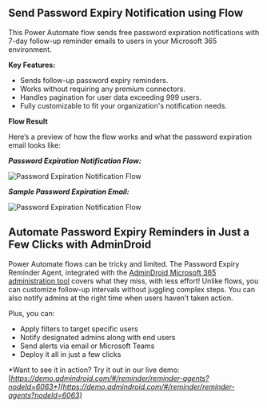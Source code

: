 ﻿## Send Password Expiry Notification using Flow
This Power Automate flow sends free password expiration notifications with 7-day follow-up reminder emails to users in your Microsoft 365 environment.

**Key Features:**

- Sends follow-up password expiry reminders.
- Works without requiring any premium connectors.
- Handles pagination for user data exceeding 999 users.
- Fully customizable to fit your organization's notification needs.

**Flow Result**

Here’s a preview of how the flow works and what the password expiration email looks like:

***Password Expiration Notification Flow:***

![Password Expiration Notification Flow]( https://blog.admindroid.com/wp-content/uploads/2024/07/expiry-limit-value-970x1024.png?v=1725085679)

***Sample Password Expiration Email:***

![Password Expiration Notification Flow]( https://blog.admindroid.com/wp-content/uploads/2024/07/email-1024x346.png?v=1725085673)


## Automate Password Expiry Reminders in Just a Few Clicks with AdminDroid
Power Automate flows can be tricky and limited. The Password Expiry Reminder Agent, integrated with the [AdminDroid Microsoft 365 administration tool](https://admindroid.com/?src=GitHub) covers what they miss, with less effort! Unlike flows, you can customize follow-up intervals without juggling complex steps. You can also notify admins at the right time when users haven’t taken action.

Plus, you can:

- Apply filters to target specific users
- Notify designated admins along with end users
- Send alerts via email or Microsoft Teams
- Deploy it all in just a few clicks

*Want to see it in action? Try it out in our live demo: [*https://demo.admindroid.com/#/reminder/reminder-agents?nodeId=6063*](https://demo.admindroid.com/#/reminder/reminder-agents?nodeId=6063)*
